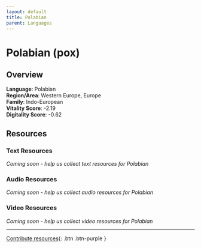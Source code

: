 ```yaml
---
layout: default
title: Polabian
parent: Languages
---
```


# Polabian (pox)

## Overview

**Language**: Polabian  
**Region/Area**: Western Europe, Europe  
**Family**: Indo-European  
**Vitality Score**: -2.19  
**Digitality Score**: -0.62  

## Resources

### Text Resources
*Coming soon - help us collect text resources for Polabian*

### Audio Resources
*Coming soon - help us collect audio resources for Polabian*

### Video Resources
*Coming soon - help us collect video resources for Polabian*

---

[Contribute resources](https://fairtrain.github.io/){: .btn .btn-purple }
